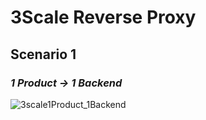 # 3Scale Reverse Proxy

## Scenario 1
### *1 Product -> 1 Backend*
![3scale1Product_1Backend]([http://url/to/img.png](https://github.com/rafamqrs/3scale-apicast-policies/blob/main/image/3scale-proxy1-1.png))


